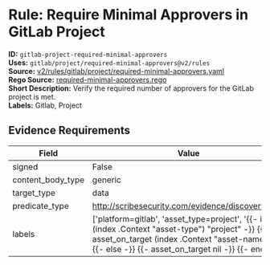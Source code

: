 # Rule: Require Minimal Approvers in GitLab Project  
**ID:** `gitlab-project-required-minimal-approvers`  
**Uses:** `gitlab/project/required-minimal-approvers@v2/rules`  
**Source:** [v2/rules/gitlab/project/required-minimal-approvers.yaml](https://github.com/scribe-public/sample-policies/v2/rules/gitlab/project/required-minimal-approvers.yaml)  
**Rego Source:** [required-minimal-approvers.rego](https://github.com/scribe-public/sample-policies/v2/rules/gitlab/project/required-minimal-approvers.rego)  
**Short Description:** Verify the required number of approvers for the GitLab project is met.  
**Labels:** Gitlab, Project  

## Evidence Requirements  
| Field | Value |
|-------|-------|
| signed | False |
| content_body_type | generic |
| target_type | data |
| predicate_type | http://scribesecurity.com/evidence/discovery/v0.1 |
| labels | ['platform=gitlab', 'asset_type=project', '{{- if eq (index .Context "asset-type") "project" -}} {{- asset_on_target (index .Context "asset-name") -}} {{- else -}} {{- asset_on_target nil -}} {{- end -}}'] |

